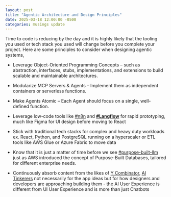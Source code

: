 ```yaml
---
layout: post
title: "Agentic Architecture and Design Principles"
date: 2025-03-18 12:00:00 -0500
categories: musings update
---
```


Time to code is reducing by the day and it is highly likely that the tooling you used or tech stack you used will change before you complete your project. Here are some principles to consider when designing agentic systems, 

- Leverage Object-Oriented Programming Concepts – such as abstraction, interfaces, stubs, implementations, and extensions to build scalable and maintainable architectures.

- Modularize MCP Servers & Agents – Implement them as independent containers or serverless functions.

- Make Agents Atomic – Each Agent should focus on a single, well-defined function.

- Leverage low-code tools like [#n8n](https://n8n.io) and [**#Langflow**](https://langflow.org) for rapid prototyping, much like Figma for UI design before moving to React

- Stick with traditional tech stacks for complex and heavy duty workloads ex. React, Python, and PostgreSQL running on a hyperscaler or ETL tools like AWS Glue or Azure Fabric to move data

- Know that it is just a matter of time before we see [#purpose-built-llm](https://www.linkedin.com/signup/cold-join?session_redirect=https%3A%2F%2Fwww.linkedin.com%2Ffeed%2Fhashtag%2Fpurpose&trk=public_post-text) just as AWS introduced the concept of Purpose-Built Databases, tailored for different enterprise needs.

- Continuously absorb content from the likes of [Y Combinator](https://www.linkedin.com/school/y-combinator/?trk=public_post-text), [AI Tinkerers](https://www.linkedin.com/company/ai-tinkerers?trk=public_post-text) not necessarily for the app ideas but for how designers and developers are approaching building them - the AI User Experience is different from UI User Experience and is more than just Chatbots